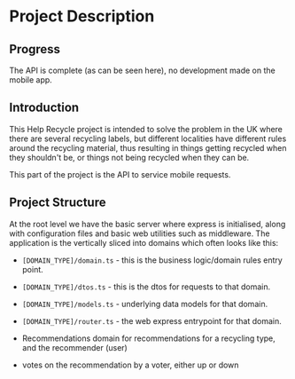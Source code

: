 # Project Description

## Progress
The API is complete (as can be seen here), no development made on the mobile app.

## Introduction

This Help Recycle project is intended to solve the problem in the UK where there are several recycling labels, but different localities have different rules around the recycling material, thus resulting in things getting recycled when they shouldn't be, or things not being recycled when they can be.
 
This part of the project is the API to service mobile requests. 

## Project Structure

At the root level we have the basic server where express is initialised, along with configuration files and basic web utilities such as middleware. The application is the vertically sliced into domains which often looks like this:

- `[DOMAIN_TYPE]/domain.ts` - this is the business logic/domain rules entry point.
- `[DOMAIN_TYPE]/dtos.ts` - this is the dtos for requests to that domain.
- `[DOMAIN_TYPE]/models.ts` - underlying data models for that domain.
- `[DOMAIN_TYPE]/router.ts` - the web express entrypoint for that domain.


- Recommendations domain for recommendations for a recycling type, and the recommender (user)
- votes on the recommendation by a voter, either up or down
